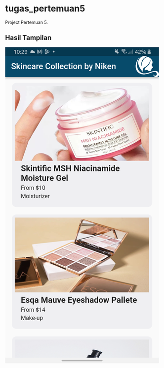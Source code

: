# tugas_pertemuan5

Project Pertemuan 5.

## Hasil Tampilan
![Berikut tampilan hasil Tugas Praktikum 5](assets/images/ss.png "Hasil Tampilan Tugas Praktikum 5")

